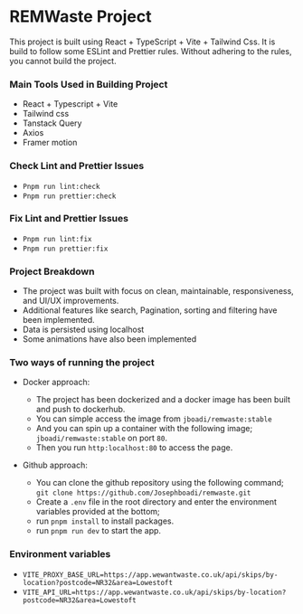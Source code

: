 # REMWaste Project

This project is built using React + TypeScript + Vite + Tailwind Css. It is build to follow some ESLint and Prettier rules. Without adhering to the rules, you cannot build the project.

### Main Tools Used in Building Project
* React + Typescript + Vite
* Tailwind css
* Tanstack Query
* Axios
* Framer motion

### Check Lint and Prettier Issues
* `Pnpm run lint:check`
* `Pnpm run prettier:check`

### Fix Lint and Prettier Issues
* `Pnpm run lint:fix`
* `Pnpm run prettier:fix`

### Project Breakdown
* The project was built with focus on clean, maintainable, responsiveness, and UI/UX improvements.
* Additional features like search, Pagination, sorting and filtering have been implemented.
* Data is persisted using localhost
* Some animations have also been implemented


### Two ways of running the project
* Docker approach:
  - The project has been dockerized and a docker image has been built and push to dockerhub.
  - You can simple access the image from `jboadi/remwaste:stable`
  - And you can spin up a container with the following image; `jboadi/remwaste:stable` on port `80`.
  - Then you run `http:localhost:80` to access the page.

* Github approach:
  - You can clone the github repository using the following command; `git clone https://github.com/Josephboadi/remwaste.git`
  - Create a `.env` file in the root directory and enter the environment variables provided at the bottom;
  - run `pnpm install` to install packages.
  - run `pnpm run dev` to start the app.

### Environment variables
  - `VITE_PROXY_BASE_URL=https://app.wewantwaste.co.uk/api/skips/by-location?postcode=NR32&area=Lowestoft`
  - `VITE_API_URL=https://app.wewantwaste.co.uk/api/skips/by-location?postcode=NR32&area=Lowestoft`

